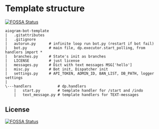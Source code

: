 # Template structure
[![FOSSA Status](https://app.fossa.com/api/projects/git%2Bgithub.com%2Fv1a0%2Faiogram-bot-template.svg?type=shield)](https://app.fossa.com/projects/git%2Bgithub.com%2Fv1a0%2Faiogram-bot-template?ref=badge_shield)


```shell
aiogram-bot-template
|   .gitattributes
|   .gitignore
|   autorun.py      # infinite loop run bot.py (restart if bot fail)
|   bot.py          # main file, dp.executor.start_polling, from handlers import *
|   branches.py     # State's init as branches
|   LICENSE         # just license
|   messages.py     # Dict with text messages MSG['hello']
|   misc.py         # Bot init, Dispatcher init
|   settings.py     # API_TOKEN, ADMIN_ID, BAN_LIST, DB_PATH, logger settings
|
\---handlers            # dp.handlers
    |   start.py        # template handler for /start and /indo
    |   text_message.py # template handlers for TEXT-messages
```

## License
[![FOSSA Status](https://app.fossa.com/api/projects/git%2Bgithub.com%2Fv1a0%2Faiogram-bot-template.svg?type=large)](https://app.fossa.com/projects/git%2Bgithub.com%2Fv1a0%2Faiogram-bot-template?ref=badge_large)